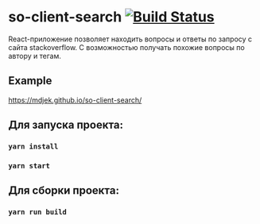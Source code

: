 # so-client-search [![Build Status](https://travis-ci.com/mdjek/so-client-search.svg?branch=master)](https://travis-ci.com/mdjek/so-client-search)

React-приложение позволяет находить вопросы и ответы по запросу с сайта stackoverflow.
С возможностью получать похожие вопросы по автору и тегам.

## Example 

https://mdjek.github.io/so-client-search/

## Для запуска проекта:

### `yarn install`
### `yarn start`

## Для сборки проекта:

### `yarn run build`
